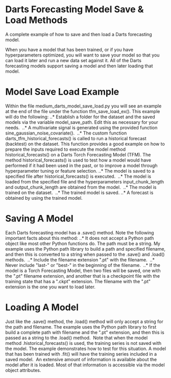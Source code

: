 # Darts Forecasting Model Save & Load Methods
A complete example of how to save and then load a Darts forecasting model.

When you have a model that has been trained, or if you have hyperparameters optimized, you will want to save your model so that you can load it later and run a new data set against it. All of the Darts forecasting models support saving a model and then later loading that model.

# Model Save Load Example
Within the file medium_darts_model_save_load.py you will see an example at the end of the file under the function tfm_save_load_ex(). This example will do the following:
..* Establish a folder for the dataset and the saved models via the variable model_save_path. Edit this as necessary for your needs. 
..* A multivariate signal is generated using the provided function sine_gaussian_noise_covariate(). 
..* The custom function darts_tfm_historical_forecasts() is called to run a historical forecast (backtest) on the dataset. This function provides a good example on how to prepare the inputs required to execute the model method historical_forecasts() on a Darts Torch Forecasting Model (TFM). The method historical_forecasts() is used to test how a model would have performed if it had been used in the past, or to improve a model through hyperparameter tuning or feature selection.
..* The model is saved to a specified file after historical_forecasts() is executed. 
..* The model is loaded from the specified file and the hyperparameters input_chunk_length and output_chunk_length are obtained from the model. 
..* The model is trained on the dataset. 
..* The trained model is saved.
..* A forecast is obtained by using the trained model.

# Saving A Model
Each Darts forecasting model has a .save() method. Note the following important facts about this method:
..* It does not accept a Python path object like most other Python functions do. The path must be a string. My example uses the Python path library to build a path and specified filename, and then this is converted to a string when passed to the .save() and .load() methods. 
..* Include the filename extension ".pt" with the filename. 
..* Never include "last-" or "best-" in the beginning of the filename. 
..* If the model is a Torch Forecasting Model, then two files will be saved, one with the ".pt" filename extension, and another that is a checkpoint file with the training state that has a ".ckpt" extension. The filename with the ".pt" extension is the one you want to load later. 

# Loading A Model
Just like the .save() method, the .load() method will only accept a string for the path and filename. The example uses the Python path library to first build a complete path with filename and the ".pt" extension, and then this is passed as a string to the .load() method. 
Note that when the model method .historical_forecasts() is used, the training series is not saved with the model. The example demonstrates how to test for this situation. A model that has been trained with .fit() will have the training series included in a saved model. 
An extensive amount of information is available about the model after it is loaded. Most of that information is accessible via the model object attributes.

